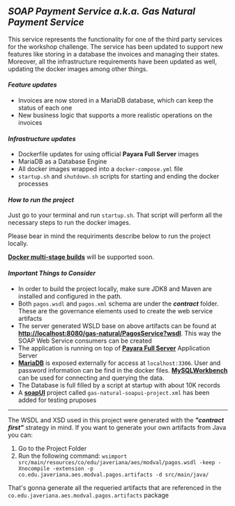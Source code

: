 ## _SOAP Payment Service a.k.a. Gas Natural Payment Service_

This service represents the functionality for one of the third party services for the workshop challenge.
The service has been updated to support new features like storing in a database the invoices and managing their states.
Moreover, all the infrastructure requirements have been updated as well, updating the docker images among other things.

#### _Feature updates_
- Invoices are now stored in a MariaDB database, which can keep the status of each one
- New business logic that supports a more realistic operations on the invoices  

#### _Infrastructure updates_
- Dockerfile updates for using official **Payara Full Server** images
- MariaDB as a Database Engine
- All docker images wrapped into a `docker-compose.yml` file
- `startup.sh` and `shutdown.sh` scripts for starting and ending the docker processes

#### _How to run the project_
Just go to your terminal and run `startup.sh`. That script will perform all the necessary steps to run the docker images.

Please bear in mind the requiriments describe below to run the project locally.

[**Docker multi-stage builds**](https://docs.docker.com/develop/develop-images/multistage-build/) will be supported soon.
 
  

#### _Important Things to Consider_
- In order to build the project locally, make sure JDK8 and Maven are installed and configured in the path.
- Both `pagos.wsdl` and `pagos.xml` schema are under the **_contract_** folder. These are the governance elements used to create the web service artifacts  
- The server generated WSLD base on above artifacts can be found at [**http://localhost:8080/gas-natural/PagosService?wsdl**](http://localhost:8080/gas-natural/PagosService?wsdl). This way the SOAP Web Service consumers can be created
- The application is running on top of [**Payara Full Server**](https://www.payara.fish/) Application Server  
- [**MariaDB**](https://mariadb.org/) is exposed externally for access at `localhost:3306`. User and password information can be find in the docker files. [**MySQLWorkbench**](https://www.mysql.com/products/workbench/) can be used for connecting and querying the data.
- The Database is full filled by a script at startup with about 10K records
- A [**soapUI**](https://www.soapui.org/downloads/soapui.html) project called `gas-natural-soapui-project.xml` has been added for testing pruposes  

-----
The WSDL and XSD used in this project were generated with the **_"contract first"_** strategy in mind. If you want to generate your own artifacts from Java you can:

1. Go to the Project Folder
2. Run the following command: `wsimport src/main/resources/co/edu/javeriana/aes/modval/pagos.wsdl -keep -Xnocompile -extension -p co.edu.javeriana.aes.modval.pagos.artifacts -d src/main/java/`

That's gonna generate all the requeried artifacts that are referenced in the `co.edu.javeriana.aes.modval.pagos.artifacts` package